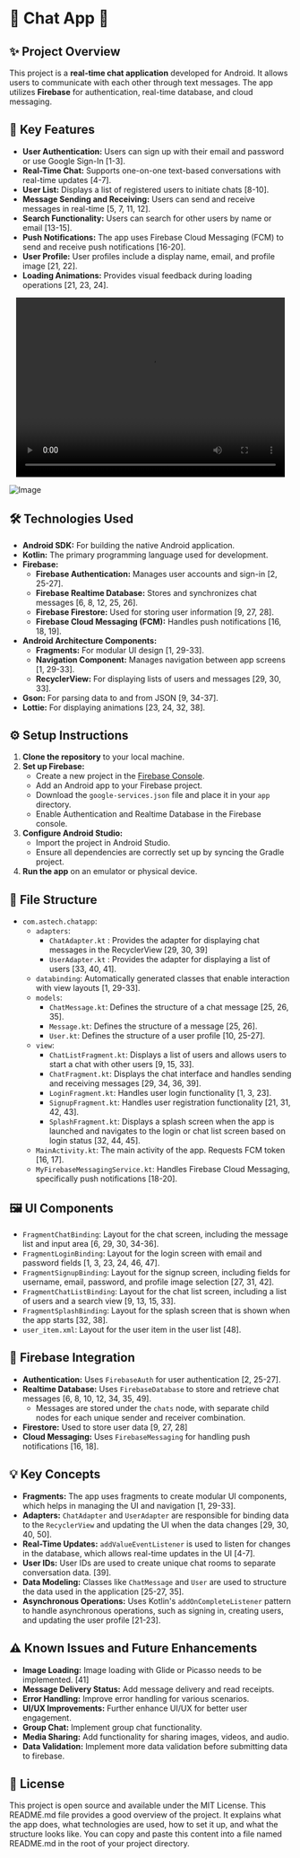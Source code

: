 
# 💬 Chat App 📱

## ✨ Project Overview

This project is a **real-time chat application** developed for Android. It allows users to communicate with each other through text messages. The app utilizes **Firebase** for authentication, real-time database, and cloud messaging.

## 🚀 Key Features

*   **User Authentication:** Users can sign up with their email and password or use Google Sign-In [1-3].
*   **Real-Time Chat:** Supports one-on-one text-based conversations with real-time updates [4-7].
*   **User List:** Displays a list of registered users to initiate chats [8-10].
*   **Message Sending and Receiving:** Users can send and receive messages in real-time [5, 7, 11, 12].
*   **Search Functionality:** Users can search for other users by name or email [13-15].
*   **Push Notifications:** The app uses Firebase Cloud Messaging (FCM) to send and receive push notifications [16-20].
*   **User Profile:** User profiles include a display name, email, and profile image [21, 22].
*   **Loading Animations:** Provides visual feedback during loading operations [21, 23, 24].
  <div style="display: flex; justify-content: center;">
  <video controls width="480" height="320">
    <source src="assets/demo.mp4" type="video/mp4">
    Your browser does not support the video tag.
  </video>
</div>

![Image](https://github.com/user-attachments/assets/46407bf5-bf59-4079-91a5-57b64760015b)

## 🛠️ Technologies Used

*   **Android SDK:** For building the native Android application.
*   **Kotlin:** The primary programming language used for development.
*   **Firebase:**
    *   **Firebase Authentication:** Manages user accounts and sign-in [2, 25-27].
    *   **Firebase Realtime Database:** Stores and synchronizes chat messages [6, 8, 12, 25, 26].
    *    **Firebase Firestore:** Used for storing user information [9, 27, 28].
    *   **Firebase Cloud Messaging (FCM):** Handles push notifications [16, 18, 19].
*   **Android Architecture Components:**
    *   **Fragments:** For modular UI design [1, 29-33].
    *   **Navigation Component:** Manages navigation between app screens [1, 29-33].
    *   **RecyclerView:** For displaying lists of users and messages [29, 30, 33].
*    **Gson:** For parsing data to and from JSON [9, 34-37].
*   **Lottie:** For displaying animations [23, 24, 32, 38].

## ⚙️ Setup Instructions

1.  **Clone the repository** to your local machine.
2.  **Set up Firebase:**
    *   Create a new project in the [Firebase Console](https://console.firebase.google.com/).
    *   Add an Android app to your Firebase project.
    *   Download the `google-services.json` file and place it in your `app` directory.
    *   Enable Authentication and Realtime Database in the Firebase console.
3.  **Configure Android Studio:**
    *   Import the project in Android Studio.
    *   Ensure all dependencies are correctly set up by syncing the Gradle project.
4.  **Run the app** on an emulator or physical device.

## 📁 File Structure
* `com.astech.chatapp`:
    *   `adapters`:
        *  `ChatAdapter.kt` : Provides the adapter for displaying chat messages in the RecyclerView [29, 30, 39]
        *  `UserAdapter.kt` : Provides the adapter for displaying a list of users [33, 40, 41].
    *  `databinding`: Automatically generated classes that enable interaction with view layouts [1, 29-33].
    *  `models`:
        * `ChatMessage.kt`: Defines the structure of a chat message [25, 26, 35].
        * `Message.kt`: Defines the structure of a message [25, 26].
        * `User.kt`: Defines the structure of a user profile [10, 25-27].
    *   `view`:
        *    `ChatListFragment.kt`: Displays a list of users and allows users to start a chat with other users [9, 15, 33].
        *   `ChatFragment.kt`: Displays the chat interface and handles sending and receiving messages [29, 34, 36, 39].
        *    `LoginFragment.kt`: Handles user login functionality [1, 3, 23].
        *    `SignupFragment.kt`: Handles user registration functionality [21, 31, 42, 43].
        *    `SplashFragment.kt`:  Displays a splash screen when the app is launched and navigates to the login or chat list screen based on login status [32, 44, 45].
    *   `MainActivity.kt`: The main activity of the app. Requests FCM token [16, 17].
    *   `MyFirebaseMessagingService.kt`: Handles Firebase Cloud Messaging, specifically push notifications [18-20].

## 🖼️ UI Components

*   `FragmentChatBinding`: Layout for the chat screen, including the message list and input area [6, 29, 30, 34-36].
*   `FragmentLoginBinding`: Layout for the login screen with email and password fields [1, 3, 23, 24, 46, 47].
*   `FragmentSignupBinding`: Layout for the signup screen, including fields for username, email, password, and profile image selection [27, 31, 42].
*   `FragmentChatListBinding`: Layout for the chat list screen, including a list of users and a search view [9, 13, 15, 33].
*   `FragmentSplashBinding`: Layout for the splash screen that is shown when the app starts [32, 38].
*   `user_item.xml`: Layout for the user item in the user list [48].

## 🔑 Firebase Integration

*   **Authentication:** Uses `FirebaseAuth` for user authentication [2, 25-27].
*   **Realtime Database:**  Uses `FirebaseDatabase` to store and retrieve chat messages [6, 8, 10, 12, 34, 35, 49].
    *   Messages are stored under the `chats` node, with separate child nodes for each unique sender and receiver combination.
*   **Firestore:** Used to store user data [9, 27, 28]
*   **Cloud Messaging:**  Uses `FirebaseMessaging` for handling push notifications [16, 18].

## 💡 Key Concepts

*   **Fragments:** The app uses fragments to create modular UI components, which helps in managing the UI and navigation [1, 29-33].
*   **Adapters:** `ChatAdapter` and `UserAdapter` are responsible for binding data to the `RecyclerView` and updating the UI when the data changes [29, 30, 40, 50].
*   **Real-Time Updates:** `addValueEventListener` is used to listen for changes in the database, which allows real-time updates in the UI [4-7].
*    **User IDs:** User IDs are used to create unique chat rooms to separate conversation data. [39].
*   **Data Modeling:** Classes like `ChatMessage` and `User` are used to structure the data used in the application [25-27, 35].
*   **Asynchronous Operations:**  Uses Kotlin's `addOnCompleteListener` pattern to handle asynchronous operations, such as signing in, creating users, and updating the user profile [21-23].

## ⚠️ Known Issues and Future Enhancements

*   **Image Loading:**  Image loading with Glide or Picasso needs to be implemented. [41]
*   **Message Delivery Status:** Add message delivery and read receipts.
*   **Error Handling:** Improve error handling for various scenarios.
*   **UI/UX Improvements:** Further enhance UI/UX for better user engagement.
*   **Group Chat:** Implement group chat functionality.
*   **Media Sharing:** Add functionality for sharing images, videos, and audio.
*   **Data Validation:** Implement more data validation before submitting data to firebase.

## 📜 License

This project is open source and available under the MIT License.
This README.md file provides a good overview of the project. It explains what the app does, what technologies are used, how to set it up, and what the structure looks like. You can copy and paste this content into a file named README.md in the root of your project directory.
